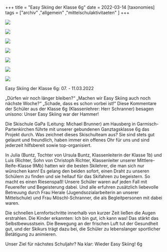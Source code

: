 +++
title = "Easy Skiing der Klasse 6g"
date = 2022-03-14
[taxonomies]
tags = ["archiv" ,"allgemein" ,"mittelschulaktivitaeten" ]
+++

[![](images/IMG_6575-1024x768.jpg)](https://volksschule-partenkirchen.de/wp-content/uploads/IMG_6575-scaled.jpg)

[![](images/IMG_6577-768x1024.jpg)](https://volksschule-partenkirchen.de/wp-content/uploads/IMG_6577-scaled.jpg)

[![](images/IMG_2292-1024x768.jpg)](https://volksschule-partenkirchen.de/wp-content/uploads/IMG_2292-scaled.jpg)

[![](images/IMG_2298-768x1024.jpg)](https://volksschule-partenkirchen.de/wp-content/uploads/IMG_2298-scaled.jpg)

[![](images/IMG_6523-768x1024.jpg)](https://volksschule-partenkirchen.de/wp-content/uploads/IMG_6523-scaled.jpg)

[![](images/IMG_2266-1024x768.jpg)](https://volksschule-partenkirchen.de/wp-content/uploads/IMG_2266-scaled.jpg)

[![](images/IMG_2285-1024x768.jpg)](https://volksschule-partenkirchen.de/wp-content/uploads/IMG_2285-scaled.jpg)

Easy Skiing der Klasse 6g: 07. - 11.03.2022

„Dürfen wir noch länger bleiben?“ „Machen wir Easy Skiing auch noch nächste Woche?“ „Schade, dass es schon vorbei ist!“ Diese Kommentare der Schüler aus der Klasse 6g (Klassenlehrer: Herr Schranner) besagen unisono: Unser Easy Skiing war der Hammer!

Die Skischule GaPa (Leitung: Michael Brunner) am Hausberg in Garmisch-Partenkirchen führte mit unserer gebundenen Ganztagsklasse 6g das Projekt durch. Was zeichnet dieses Skischulteam aus? Sie sind stets gut gelaunt und freundlich, haben immer ein offenes Ohr für uns und sind jederzeit hilfsbereit sowie top-organisiert.

In Julia (Buntz, Tochter von Ursula Buntz, Klassenleiterin der Klasse 1b) und Luis (Richter, Sohn von Christoph Richter, Klassenleiter unserer Mittlere-Reife-Klasse 9Mb) hatten wir die besten Skilehrer, die man sich nur wünschen kann! Es gelang den beiden sofort, einen Draht zu unseren Schülern zu finden und sie hellauf für das Skifahren zu begeistern. So macht es einen Riesenspaß! Unsere Schüler waren auf jeden Fall mit Feuereifer und Begeisterung dabei. Und alle erfuhren zusätzlich liebevolle Betreuung durch Frau Herale (Jugendsozialarbeiterin an unserer Mittelschule) und Frau Möschl-Schranner, die als Begleitpersonen mit dabei waren.

Die schnellen Lernfortschritte innerhalb von kurzer Zeit ließen die Augen erstrahlen. Die Kinder erkannten: Ich bin gut, ich kann was! Das stärkt das Selbstbewusstsein. Die Bewegung an der frischen Luft tut der Gesundheit gut, und der Skikurs trägt dazu bei, die Schüler zu lebenslanger sportlicher Betätigung zu animieren.

Unser Ziel für nächstes Schuljahr? Na klar: Wieder Easy Skiing! 6g
